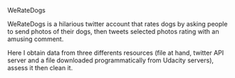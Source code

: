 WeRateDogs

WeRateDogs is a hilarious twitter account that rates dogs by asking people to send photos of their dogs, then tweets selected photos rating with an amusing comment. 

Here I obtain data from three differents resources (file at hand, twitter API server and a file downloaded programmatically from Udacity servers), assess it then clean it.


